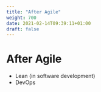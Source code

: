 ```yaml
---
title: "After Agile"
weight: 700
date: 2021-02-14T09:39:11+01:00
draft: false
---
```


# After Agile

- Lean (in software development)
- DevOps